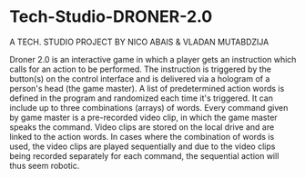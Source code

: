 # Tech-Studio-DRONER-2.0
A TECH. STUDIO PROJECT BY NICO ABAIS & VLADAN MUTABDZIJA

Droner 2.0 is an interactive game in which a player gets an instruction which calls for an action to be performed. The instruction is triggered by the button(s) on the control interface and is delivered via a hologram of a person's head (the game master). A list of predetermined action words is defined in the program and randomized each time it's triggered. It can include up to three combinations (arrays) of words.  Every command given by game master is a pre-recorded video clip, in which the game master speaks the command. Video clips are stored on the local drive and are linked to the action words. 
In cases where the combination of words is used, the video clips are played sequentially and due to the video clips being recorded separately for each command, the sequential action will thus seem robotic.
